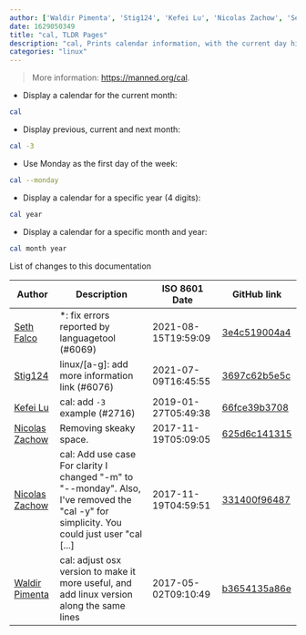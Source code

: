 ```yaml
---
author: ['Waldir Pimenta', 'Stig124', 'Kefei Lu', 'Nicolas Zachow', 'Seth Falco']
date: 1629050349
title: "cal, TLDR Pages"
description: "cal, Prints calendar information, with the current day highlighted."
categories: "linux"
---
```

> More information: <https://manned.org/cal>.

- Display a calendar for the current month:

```bash
cal
```

- Display previous, current and next month:

```bash
cal -3
```

- Use Monday as the first day of the week:

```bash
cal --monday
```

- Display a calendar for a specific year (4 digits):

```bash
cal year
```

- Display a calendar for a specific month and year:

```bash
cal month year
```
List of changes to this documentation


Author | Description | ISO 8601 Date | GitHub link
------|-----|-----|-----
[Seth Falco](mailto:seth@falco.fun) | *: fix errors reported by languagetool (#6069) | 2021-08-15T19:59:09 | [3e4c519004a4](https://github.com/tldr-pages/tldr/commit/3e4c519004a471c861cdc609fd7239ee3355671c)
[Stig124](mailto:stigpro@outlook.fr) | linux/[a-g]: add more information link (#6076) | 2021-07-09T16:45:55 | [3697c62b5e5c](https://github.com/tldr-pages/tldr/commit/3697c62b5e5cd9bae7a99c591cb81d1ddcfbf792)
[Kefei Lu](mailto:kflu@users.noreply.github.com) | cal: add `-3` example (#2716) | 2019-01-27T05:49:38 | [66fce39b3708](https://github.com/tldr-pages/tldr/commit/66fce39b3708ea314fe8aeac8192dabe590e44f3)
[Nicolas Zachow](mailto:nicolas@nicolas.eti.br) | Removing skeaky space. | 2017-11-19T05:09:05 | [625d6c141315](https://github.com/tldr-pages/tldr/commit/625d6c141315803fbf191d6794e7ba7a2dea4cbc)
[Nicolas Zachow](mailto:nicolas@nicolas.eti.br) | cal: Add use case For clarity I changed "-m" to "--monday". Also, I've removed the "cal -y" for simplicity. You could just user "cal [...] | 2017-11-19T04:59:51 | [331400f96487](https://github.com/tldr-pages/tldr/commit/331400f9648740588e4451ec9a0324f62fd4db0c)
[Waldir Pimenta](mailto:waldyrious@gmail.com) | cal: adjust osx version to make it more useful, and add linux version along the same lines | 2017-05-02T09:10:49 | [b3654135a86e](https://github.com/tldr-pages/tldr/commit/b3654135a86e75ab5edbc322452c93dad7dad2c0)

